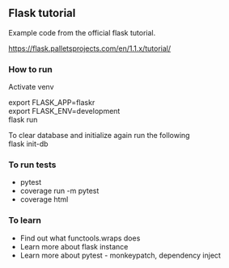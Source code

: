 ## Flask tutorial 
Example code from the official flask tutorial. 

https://flask.palletsprojects.com/en/1.1.x/tutorial/



### How to run 
Activate venv   

export FLASK_APP=flaskr  
export FLASK_ENV=development  
flask run  

To clear database and initialize again run the following  
flask init-db 

### To run tests 
* pytest 
* coverage run -m pytest
* coverage html 


### To learn 
* Find out what functools.wraps does
* Learn more about flask instance 
* Learn more about pytest - monkeypatch, dependency inject